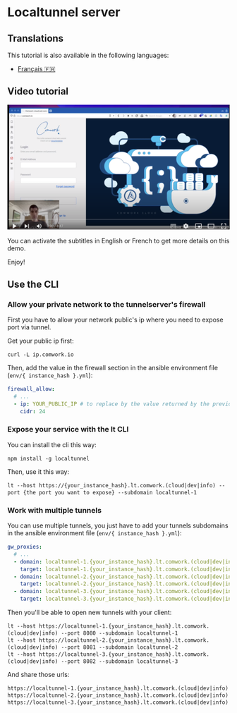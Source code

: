 # Localtunnel server

## Translations

This tutorial is also available in the following languages:
* [Français 🇫🇷](../translations/fr/tutorials/localtunnel.md)

## Video tutorial

[![demo_lt](../img/demo_lt.png)](https://youtu.be/2BZHMYcPfiY)

You can activate the subtitles in English or French to get more details on this demo. 

Enjoy!

## Use the CLI

### Allow your private network to the tunnelserver's firewall

First you have to allow your network public's ip where you need to expose port via tunnel. 

Get your public ip first:

```shell
curl -L ip.comwork.io
```

Then, add the value in the firewall section in the ansible environment file (`env/{ instance_hash }.yml`):

```yaml
firewall_allow:
  # ...
  - ip: YOUR_PUBLIC_IP # to replace by the value returned by the previous curl
    cidr: 24
```

### Expose your service with the lt CLI

You can install the cli this way:

```shell
npm install -g localtunnel
```

Then, use it this way:

```shell
lt --host https://{your_instance_hash}.lt.comwork.(cloud|dev|info) --port {the port you want to expose} --subdomain localtunnel-1
```

### Work with multiple tunnels

You can use multiple tunnels, you just have to add your tunnels subdomains in the ansible environment file (`env/{ instance_hash }.yml`):

```yaml
gw_proxies:
  # ...
  - domain: localtunnel-1.{your_instance_hash}.lt.comwork.(cloud|dev|info)
    target: localtunnel-1.{your_instance_hash}.lt.comwork.(cloud|dev|info):3200
  - domain: localtunnel-2.{your_instance_hash}.lt.comwork.(cloud|dev|info)
    target: localtunnel-2.{your_instance_hash}.lt.comwork.(cloud|dev|info):3200
  - domain: localtunnel-3.{your_instance_hash}.lt.comwork.(cloud|dev|info)
    target: localtunnel-3.{your_instance_hash}.lt.comwork.(cloud|dev|info):3200
```

Then you'll be able to open new tunnels with your client:

```shell
lt --host https://localtunnel-1.{your_instance_hash}.lt.comwork.(cloud|dev|info) --port 8080 --subdomain localtunnel-1
lt --host https://localtunnel-2.{your_instance_hash}.lt.comwork.(cloud|dev|info) --port 8081 --subdomain localtunnel-2
lt --host https://localtunnel-3.{your_instance_hash}.lt.comwork.(cloud|dev|info) --port 8082 --subdomain localtunnel-3
```

And share those urls:

```shell
https://localtunnel-1.{your_instance_hash}.lt.comwork.(cloud|dev|info)
https://localtunnel-2.{your_instance_hash}.lt.comwork.(cloud|dev|info)
https://localtunnel-3.{your_instance_hash}.lt.comwork.(cloud|dev|info)
```
